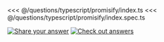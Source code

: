 <<< @/questions/typescript/promisify/index.ts
<<< @/questions/typescript/promisify/index.spec.ts

[![Share your answer](https://img.shields.io/badge/Share_your_answer-blue?style=flat)](https://github.com/tyankatsu0105/utility-challenges/issues/new?labels=answer,typescript/promisify&template=answer.md&title=typescript-promisify)
[![Check out answers](https://img.shields.io/badge/Check_out_answers-green?style=flat)](https://github.com/tyankatsu0105/utility-challenges/issues?q=is%3Aopen+label%3Atypescript/promisify+label%3Aanswer+)